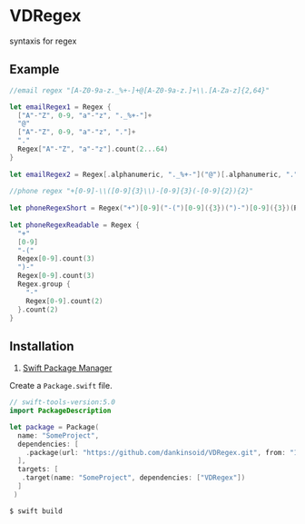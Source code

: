# VDRegex
 syntaxis for regex
 ## Example
```swift
//email regex "[A-Z0-9a-z._%+-]+@[A-Z0-9a-z.]+\\.[A-Za-z]{2,64}"

let emailRegex1 = Regex {
  ["A"-"Z", 0-9, "a"-"z", "._%+-"]+
  "@"
  ["A"-"Z", 0-9, "a"-"z", "."]+
  "."
  Regex["A"-"Z", "a"-"z"].count(2...64)
}
 
let emailRegex2 = Regex[.alphanumeric, "._%+-"]("@")[.alphanumeric, "."](".")[.alphabetic].count(2...64)
 
//phone regex "+[0-9]-\\([0-9]{3}\\)-[0-9]{3}(-[0-9]{2}){2}"
 
let phoneRegexShort = Regex("+")[0-9]("-(")[0-9]({3})(")-")[0-9]({3})(Regex("-")[0-9]({2}))({2})
 
let phoneRegexReadable = Regex {
  "+"
  [0-9]
  "-("
  Regex[0-9].count(3)
  ")-"
  Regex[0-9].count(3)
  Regex.group {
    "-"
    Regex[0-9].count(2)
  }.count(2)
}
```
 ## Installation
 1. [Swift Package Manager](https://github.com/apple/swift-package-manager)
 
 Create a `Package.swift` file.
 ```swift
 // swift-tools-version:5.0
 import PackageDescription
 
 let package = Package(
   name: "SomeProject",
   dependencies: [
     .package(url: "https://github.com/dankinsoid/VDRegex.git", from: "1.3.0")
   ],
   targets: [
    .target(name: "SomeProject", dependencies: ["VDRegex"])
   ]
  )
```
```ruby
$ swift build
```
